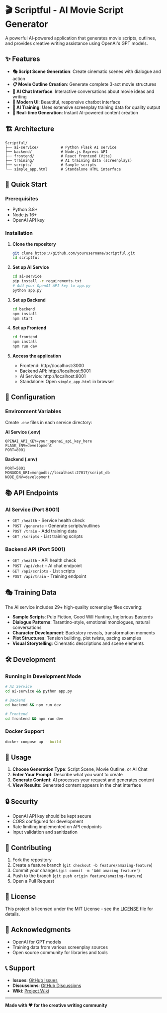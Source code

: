 # 🎬 Scriptful - AI Movie Script Generator

A powerful AI-powered application that generates movie scripts, outlines, and provides creative writing assistance using OpenAI's GPT models.

## ✨ Features

- **🎭 Script Scene Generation**: Create cinematic scenes with dialogue and action
- **📋 Movie Outline Creation**: Generate complete 3-act movie structures
- **💬 AI Chat Interface**: Interactive conversations about movie ideas and writing
- **🎨 Modern UI**: Beautiful, responsive chatbot interface
- **🧠 AI Training**: Uses extensive screenplay training data for quality output
- **🚀 Real-time Generation**: Instant AI-powered content creation

## 🏗️ Architecture

```
Scriptful/
├── ai-service/          # Python Flask AI service
├── backend/             # Node.js Express API
├── frontend/            # React frontend (Vite)
├── training/            # AI training data (screenplays)
├── scripts/             # Sample scripts
└── simple_app.html      # Standalone HTML interface
```

## 🚀 Quick Start

### Prerequisites
- Python 3.8+
- Node.js 16+
- OpenAI API key

### Installation

1. **Clone the repository**
   ```bash
   git clone https://github.com/yourusername/scriptful.git
   cd scriptful
   ```

2. **Set up AI Service**
   ```bash
   cd ai-service
   pip install -r requirements.txt
   # Add your OpenAI API key to app.py
   python app.py
   ```

3. **Set up Backend**
   ```bash
   cd backend
   npm install
   npm start
   ```

4. **Set up Frontend**
   ```bash
   cd frontend
   npm install
   npm run dev
   ```

5. **Access the application**
   - Frontend: http://localhost:3000
   - Backend API: http://localhost:5001
   - AI Service: http://localhost:8001
   - Standalone: Open `simple_app.html` in browser

## 🔧 Configuration

### Environment Variables
Create `.env` files in each service directory:

**AI Service (.env)**
```env
OPENAI_API_KEY=your_openai_api_key_here
FLASK_ENV=development
PORT=8001
```

**Backend (.env)**
```env
PORT=5001
MONGODB_URI=mongodb://localhost:27017/script_db
NODE_ENV=development
```

## 📚 API Endpoints

### AI Service (Port 8001)
- `GET /health` - Service health check
- `POST /generate` - Generate scripts/outlines
- `POST /train` - Add training data
- `GET /scripts` - List training scripts

### Backend API (Port 5001)
- `GET /health` - API health check
- `POST /api/chat` - AI chat endpoint
- `GET /api/scripts` - List scripts
- `POST /api/train` - Training endpoint

## 🎭 Training Data

The AI service includes 29+ high-quality screenplay files covering:
- **Sample Scripts**: Pulp Fiction, Good Will Hunting, Inglorious Basterds
- **Dialogue Patterns**: Tarantino-style, emotional monologues, natural conversations
- **Character Development**: Backstory reveals, transformation moments
- **Plot Structures**: Tension building, plot twists, pacing examples
- **Visual Storytelling**: Cinematic descriptions and scene elements

## 🛠️ Development

### Running in Development Mode
```bash
# AI Service
cd ai-service && python app.py

# Backend
cd backend && npm run dev

# Frontend
cd frontend && npm run dev
```

### Docker Support
```bash
docker-compose up --build
```

## 📱 Usage

1. **Choose Generation Type**: Script Scene, Movie Outline, or AI Chat
2. **Enter Your Prompt**: Describe what you want to create
3. **Generate Content**: AI processes your request and generates content
4. **View Results**: Generated content appears in the chat interface

## 🔒 Security

- OpenAI API key should be kept secure
- CORS configured for development
- Rate limiting implemented on API endpoints
- Input validation and sanitization

## 🤝 Contributing

1. Fork the repository
2. Create a feature branch (`git checkout -b feature/amazing-feature`)
3. Commit your changes (`git commit -m 'Add amazing feature'`)
4. Push to the branch (`git push origin feature/amazing-feature`)
5. Open a Pull Request

## 📄 License

This project is licensed under the MIT License - see the [LICENSE](LICENSE) file for details.

## 🙏 Acknowledgments

- OpenAI for GPT models
- Training data from various screenplay sources
- Open source community for libraries and tools

## 📞 Support

- **Issues**: [GitHub Issues](https://github.com/yourusername/scriptful/issues)
- **Discussions**: [GitHub Discussions](https://github.com/yourusername/scriptful/discussions)
- **Wiki**: [Project Wiki](https://github.com/yourusername/scriptful/wiki)

---

**Made with ❤️ for the creative writing community**
